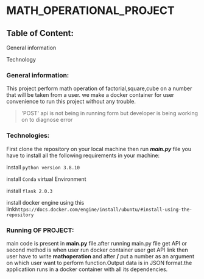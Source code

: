 # MATH_OPERATIONAL_PROJECT
## Table of Content:
General information

Technology

### General information:
This project perform math operation of factorial,square,cube on a number 
that will be taken from a user.
we make a docker container for user convenience to run this project 
without any trouble.

>'POST' api is not being in running form but developer is being working on to diagnose error

### Technologies:
First clone the repository on your local machine  then run ***main.py***  file 
you have to install all the following requirements in your machine:

install ```python version 3.8.10```

install ```Conda``` virtual Environment

install ```flask 2.0.3```

install docker engine using this link```https://docs.docker.com/engine/install/ubuntu/#install-using-the-repository``` 

### Running OF PROJECT:
main code is present in **main.py** file.after running main.py file get API or second method is 
when user run docker container user get API link then user have to write **mathoperation** and after **/** put a number as an 
argument  on which user want to perform function.Output data is in JSON  format.the applicatiion runs in a docker container with all its dependencies. 
